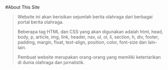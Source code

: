 #About This Site

>Website ini akan berisikan sejumlah berita olahraga dari berbagai portal berita olahraga.
>
>Beberapa tag HTML dan CSS yang akan digunakan adalah html, head, body, p, article, img, link, header, nav, ul, ol, li, section, h, div, footer, padding, margin, float, text-align, position, color, font-size dan lain-lain.
>
>Pembuat website merupakan orang-orang yang memiliki ketertarikan di dunia olahraga dan jurnalistik.